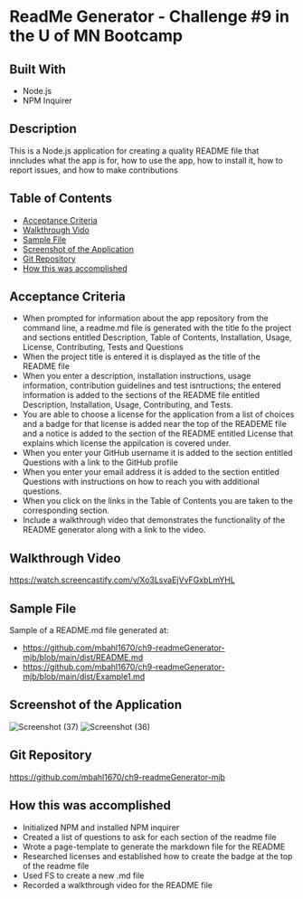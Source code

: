 # ReadMe Generator - Challenge #9 in the U of MN Bootcamp

## Built With
* Node.js
* NPM Inquirer

## Description
This is a Node.js application for creating a quality README file that inncludes what the app is for, how to use the app, how to install it, how to report issues, and how to make contributions

## Table of Contents
* [Acceptance Criteria](#acceptance-criteria)
* [Walkthrough Vido](#walkthrough-video)
* [Sample File](#sample-file)
* [Screenshot of the Application](#screenshot-of-the-application)
* [Git Repository](#git-repository)
* [How this was accomplished](#how-this-was-accomplished)

## Acceptance Criteria
* When prompted for information about the app repository from the command line, a readme.md file is generated with the title fo the project and sections entitled Description, Table of Contents, Installation, Usage, License, Contributing, Tests and Questions
* When the project title is entered it is displayed as the title of the README file
* When you enter a description, installation instructions, usage information, contribution guidelines and test isntructions; the entered information is added to the sections of the README file entitled Description, Installation, Usage, Contributing, and Tests.
* You are able to choose a license for the application from a list of choices and a badge for that license is added near the top of the READEME file and a notice is added to the section of the README entitled License that explains which license the appilcation is covered under.
* When you enter your GitHub username it is added to the section entitled Questions with a link to the GitHub profile
* When you enter your email address it is added to the section entitled Questions with instructions on how to reach you with additional questions.
* When you click on the links in the Table of Contents you are taken to the corresponding section.
* Include a walkthrough video that demonstrates the functionality of the README generator along with a link to the video.


## Walkthrough Video
https://watch.screencastify.com/v/Xo3LsvaEjVvFGxbLmYHL

## Sample File
Sample of a README.md file generated at:  
* https://github.com/mbahl1670/ch9-readmeGenerator-mjb/blob/main/dist/README.md
* https://github.com/mbahl1670/ch9-readmeGenerator-mjb/blob/main/dist/Example1.md

## Screenshot of the Application
![Screenshot (37)](https://user-images.githubusercontent.com/90292697/144941301-b7b1e08d-ff2b-43aa-b01a-15398b6a9e1f.png)
![Screenshot (36)](https://user-images.githubusercontent.com/90292697/144941313-5e699549-187e-4de1-8f3f-54b87942cad8.png)

## Git Repository
https://github.com/mbahl1670/ch9-readmeGenerator-mjb

## How this was accomplished
* Initialized NPM and installed NPM inquirer
* Created a list of questions to ask for each section of the readme file
* Wrote a page-template to generate the markdown file for the README
* Researched licenses and established how to create the badge at the top of the readme file
* Used FS to create a new .md file
* Recorded a walkthrough video for the README file
